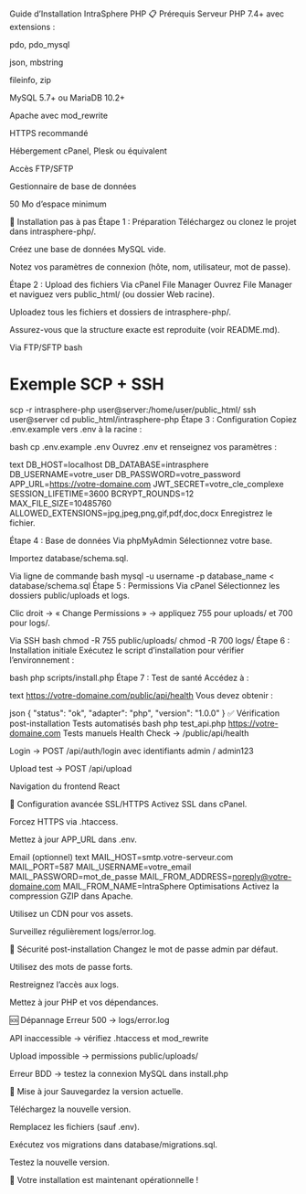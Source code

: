 Guide d’Installation IntraSphere PHP
📋 Prérequis
Serveur
PHP 7.4+ avec extensions :

pdo, pdo_mysql

json, mbstring

fileinfo, zip

MySQL 5.7+ ou MariaDB 10.2+

Apache avec mod_rewrite

HTTPS recommandé

Hébergement
cPanel, Plesk ou équivalent

Accès FTP/SFTP

Gestionnaire de base de données

50 Mo d’espace minimum

🚀 Installation pas à pas
Étape 1 : Préparation
Téléchargez ou clonez le projet dans intrasphere-php/.

Créez une base de données MySQL vide.

Notez vos paramètres de connexion (hôte, nom, utilisateur, mot de passe).

Étape 2 : Upload des fichiers
Via cPanel File Manager
Ouvrez File Manager et naviguez vers public_html/ (ou dossier Web racine).

Uploadez tous les fichiers et dossiers de intrasphere-php/.

Assurez-vous que la structure exacte est reproduite (voir README.md).

Via FTP/SFTP
bash
# Exemple SCP + SSH
scp -r intrasphere-php user@server:/home/user/public_html/
ssh user@server
cd public_html/intrasphere-php
Étape 3 : Configuration
Copiez .env.example vers .env à la racine :

bash
cp .env.example .env
Ouvrez .env et renseignez vos paramètres :

text
DB_HOST=localhost
DB_DATABASE=intrasphere
DB_USERNAME=votre_user
DB_PASSWORD=votre_password
APP_URL=https://votre-domaine.com
JWT_SECRET=votre_cle_complexe
SESSION_LIFETIME=3600
BCRYPT_ROUNDS=12
MAX_FILE_SIZE=10485760
ALLOWED_EXTENSIONS=jpg,jpeg,png,gif,pdf,doc,docx
Enregistrez le fichier.

Étape 4 : Base de données
Via phpMyAdmin
Sélectionnez votre base.

Importez database/schema.sql.

Via ligne de commande
bash
mysql -u username -p database_name < database/schema.sql
Étape 5 : Permissions
Via cPanel
Sélectionnez les dossiers public/uploads et logs.

Clic droit → « Change Permissions » → appliquez 755 pour uploads/ et 700 pour logs/.

Via SSH
bash
chmod -R 755 public/uploads/
chmod -R 700 logs/
Étape 6 : Installation initiale
Exécutez le script d’installation pour vérifier l’environnement :

bash
php scripts/install.php
Étape 7 : Test de santé
Accédez à :

text
https://votre-domaine.com/public/api/health
Vous devez obtenir :

json
{ "status": "ok", "adapter": "php", "version": "1.0.0" }
✅ Vérification post-installation
Tests automatisés
bash
php test_api.php https://votre-domaine.com
Tests manuels
Health Check → /public/api/health

Login → POST /api/auth/login avec identifiants admin / admin123

Upload test → POST /api/upload

Navigation du frontend React

🔧 Configuration avancée
SSL/HTTPS
Activez SSL dans cPanel.

Forcez HTTPS via .htaccess.

Mettez à jour APP_URL dans .env.

Email (optionnel)
text
MAIL_HOST=smtp.votre-serveur.com
MAIL_PORT=587
MAIL_USERNAME=votre_email
MAIL_PASSWORD=mot_de_passe
MAIL_FROM_ADDRESS=noreply@votre-domaine.com
MAIL_FROM_NAME=IntraSphere
Optimisations
Activez la compression GZIP dans Apache.

Utilisez un CDN pour vos assets.

Surveillez régulièrement logs/error.log.

🔐 Sécurité post-installation
Changez le mot de passe admin par défaut.

Utilisez des mots de passe forts.

Restreignez l’accès aux logs.

Mettez à jour PHP et vos dépendances.

🆘 Dépannage
Erreur 500 → logs/error.log

API inaccessible → vérifiez .htaccess et mod_rewrite

Upload impossible → permissions public/uploads/

Erreur BDD → testez la connexion MySQL dans install.php

🔄 Mise à jour
Sauvegardez la version actuelle.

Téléchargez la nouvelle version.

Remplacez les fichiers (sauf .env).

Exécutez vos migrations dans database/migrations.sql.

Testez la nouvelle version.

🎉 Votre installation est maintenant opérationnelle !